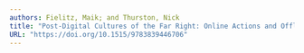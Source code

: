 ```yaml
---
authors: Fielitz, Maik; and Thurston, Nick
title: "Post-Digital Cultures of the Far Right: Online Actions and Offline Consequences in Europe and the US"
URL: "https://doi.org/10.1515/9783839446706"
---
```

